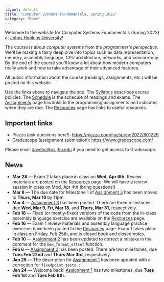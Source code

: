 ```yaml
---
layout: default
title: "Computer Systems Fundamentals, Spring 2022"
category: "home"
---
```


Welcome to the website for Computer Systems Fundamentals (Spring 2022)
at <a href="https://www.jhu.edu/">Johns Hopkins University</a>!

The course is about *computer systems* from the *programmer's
perspective*.  We'll be making a fairly deep dive into topics such
as data representation, memory, assembly language, CPU architecture,
networks, and concurrency.  By the end of the course you'll know a lot
about how modern computers really work and how to take advantage of
their advanced features.

All public information about the course (readings, assignments, etc.) will
be posted on this website.

Use the links above to navigate the site.  The [Syllabus](syllabus.html)
describes course policies. The [Schedule](schedule.html) is the schedule
of readings and exams.  The [Assignments](assignments.html) page has
links to the programming assignments and indicates when they are due.
The [Resources](resources.html) page has links to useful resources.

## Important links

* Piazza (ask questions here!): <https://piazza.com/jhu/spring2022/601229>
* Gradescope (assignment submission): <https://www.gradescope.com/>

Please email <daveho@cs.jhu.edu> if you need to get access to Gradescope.

## News

* **Mar 28** — Exam 2 takes place in class on **Wed, Apr 6th**.
  Review materials are posted on the [Resources](resources.html) page.
  We will have a review session in class on Mod, Apr 4th (bring questions!)
* **Mar 8** — The due date for Milestone 1 of [Assignment 3](assign/assign03.html)
  has been moved to **Thurs, Mar 10** by 11pm.
* **Mar 4** — [Assignment 3](assign/assign03.html) has been posted.
  There are three milestones, due **Wed, Mar 9**, **Fri, Mar 18**,
  and **Thurs, Mar 31**, respectively.
* **Feb 18** — Fixed (or mostly-fixed) versions of the code from the in-class
  assembly language exercise are available on the [Resources](resources.html)
  page.
* **Feb 16** — Exam 1 review materials and assembly language practice exercises
  have been posted to the [Resources](resources.html) page.
  Exam 1 takes place in class on Friday, Feb 25th, and is closed book
  and closed notes.
* **Feb 10** — [Assignment 2](assign/assign02.html) has been updated to
  correct a mistake in the comment for the `hex_format_offset` function.
* **Feb 6** — [Assignment 2](assign/assign02.html) has been posted. There are
  two milestones, due **Tues Feb 22nd** and **Thurs Mar 3rd**, respectively.
* **Jan 25** — The description for [Assignment 1](assign/assign01.html) has been
  updated with a correction for `fixedpoint_tests.c`.
* **Jan 24** — Welcome back! [Assignment 1](assign/assign01.html) has two
  milestones, due **Tues Feb 1st** and **Tues Feb 8th**.
